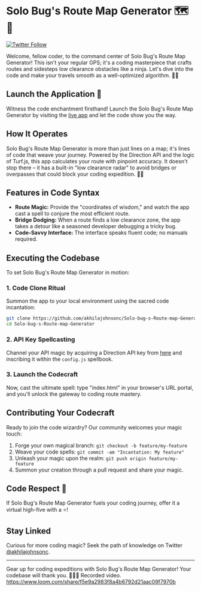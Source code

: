 # Solo Bug's Route Map Generator 🗺️🚀

[![Twitter Follow](https://img.shields.io/twitter/follow/akhilajohnsonc?style=social)](https://twitter.com/akhilajohnsonc)

Welcome, fellow coder, to the command center of Solo Bug's Route Map Generator! This isn't your regular GPS; it's a coding masterpiece that crafts routes and sidesteps low clearance obstacles like a ninja. Let's dive into the code and make your travels smooth as a well-optimized algorithm. 🚗💨


## Launch the Application 🚀

Witness the code enchantment firsthand! Launch the Solo Bug's Route Map Generator by visiting the [live app](https://akhilajohnsonc.github.io/Solo-bug-s-Route-map-Generator/) and let the code show you the way.

## How It Operates

Solo Bug's Route Map Generator is more than just lines on a map; it's lines of code that weave your journey. Powered by the Direction API and the logic of Turf.js, this app calculates your route with pinpoint accuracy. It doesn't stop there – it has a built-in "low clearance radar" to avoid bridges or overpasses that could block your coding expedition. 🌉🙅

## Features in Code Syntax

- **Route Magic:** Provide the "coordinates of wisdom," and watch the app cast a spell to conjure the most efficient route.
- **Bridge Dodging:** When a route finds a low clearance zone, the app takes a detour like a seasoned developer debugging a tricky bug.
- **Code-Savvy Interface:** The interface speaks fluent code; no manuals required.

## Executing the Codebase

To set Solo Bug's Route Map Generator in motion:

### 1. Code Clone Ritual

Summon the app to your local environment using the sacred code incantation:

```bash
git clone https://github.com/akhilajohnsonc/Solo-bug-s-Route-map-Generator.git
cd Solo-bug-s-Route-map-Generator
```

### 2. API Key Spellcasting

Channel your API magic by acquiring a Direction API key from [here](https://developers.google.com/maps/documentation/directions/get-api-key) and inscribing it within the `config.js` spellbook.

### 3. Launch the Codecraft

Now, cast the ultimate spell: type "index.html" in your browser's URL portal, and you'll unlock the gateway to coding route mastery.

## Contributing Your Codecraft

Ready to join the code wizardry? Our community welcomes your magic touch:

1. Forge your own magical branch: `git checkout -b feature/my-feature`
2. Weave your code spells: `git commit -am "Incantation: My feature"`
3. Unleash your magic upon the realm: `git push origin feature/my-feature`
4. Summon your creation through a pull request and share your magic.

## Code Respect 🌟

If Solo Bug's Route Map Generator fuels your coding journey, offer it a virtual high-five with a ⭐️!

## Stay Linked

Curious for more coding magic? Seek the path of knowledge on Twitter [@akhilajohnsonc](https://twitter.com/akhilajohnsonc).


---

Gear up for coding expeditions with Solo Bug's Route Map Generator! Your codebase will thank you. 🚙🔮📜
Recorded video.
https://www.loom.com/share/f5e9a2983f8a4b6792d21aac09f7970b

